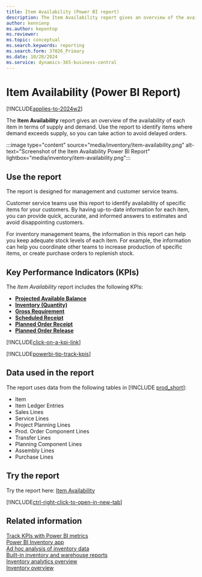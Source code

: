 ```yaml
---
title: Item Availability (Power BI report)
description: The Item Availability report gives an overview of the availability of each item. 
author: kennienp
ms.author: kepontop
ms.reviewer: 
ms.topic: conceptual
ms.search.keywords: reporting
ms.search.form: 37026_Primary
ms.date: 10/28/2024
ms.service: dynamics-365-business-central
---
```


# Item Availability (Power BI Report)

[!INCLUDE[applies-to-2024w2](includes/applies-to-2024w2.md)]

The **Item Availability** report gives an overview of the availability of each item in terms of supply and demand. Use the report to identify items where demand exceeds supply, so you can take action to avoid delayed orders.

:::image type="content" source="media/inventory/item-availability.png" alt-text="Screenshot of the Item Availability Power BI Report" lightbox="media/inventory/item-availability.png":::

## Use the report

The report is designed for management and customer service teams.

Customer service teams use this report to identify availability of specific items for your customers. By having up-to-date information for each item, you can provide quick, accurate, and informed answers to estimates and avoid disappointing customers.

For inventory management teams, the information in this report can help you keep adequate stock levels of each item. For example, the information can help you coordinate other teams to increase production of specific items, or create purchase orders to replenish stock.

## Key Performance Indicators (KPIs)

The *Item Availability* report includes the following KPIs:

- [**Projected Available Balance**](inventory-powerbi-kpis.md#projected-available-balance)
- [**Inventory (Quantity)**](inventory-powerbi-kpis.md#inventory-quantity)
- [**Gross Requirement**](inventory-powerbi-kpis.md#gross-requirement)
- [**Scheduled Receipt**](inventory-powerbi-kpis.md#scheduled-receipt)
- [**Planned Order Receipt**](inventory-powerbi-kpis.md#planned-order-receipt)
- [**Planned Order Release**](inventory-powerbi-kpis.md#planned-order-releases)

[!INCLUDE[click-on-a-kpi-link](includes/click-on-a-kpi-link.md)] 

[!INCLUDE[powerbi-tip-track-kpis](includes/powerbi-tip-track-kpis.md)] 


## Data used in the report

The report uses data from the following tables in [!INCLUDE [prod_short](includes/prod_short.md)]:

- Item
- Item Ledger Entries
- Sales Lines
- Service Lines
- Project Planning Lines
- Prod. Order Component Lines
- Transfer Lines
- Planning Component Lines
- Assembly Lines
- Purchase Lines

## Try the report

Try the report here: [Item Availability](https://businesscentral.dynamics.com?page=37026)

[!INCLUDE[ctrl-right-click-to-open-in-new-tab](includes/ctrl-right-click-to-open-in-new-tab.md)]

## Related information

[Track KPIs with Power BI metrics](track-kpis-with-power-bi-metrics.md)  
[Power BI Inventory app](inventory-powerbi-app.md)  
[Ad hoc analysis of inventory data](ad-hoc-analysis-inventory.md)  
[Built-in inventory and warehouse reports](inventory-WMS-reports.md)  
[Inventory analytics overview](inventory-analytics-overview.md)  
[Inventory overview](inventory-manage-inventory.md)